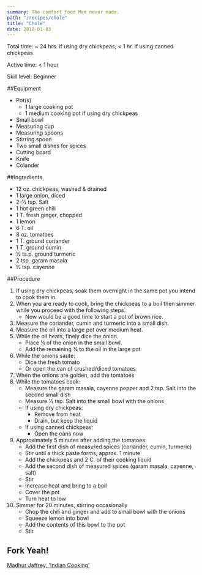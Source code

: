 ```yaml
---
summary: The comfort food Mom never made.
path: "/recipes/chole"
title: "Chole"
date: 2018-01-03
---
```

Total time: ~ 24 hrs. if using dry chickpeas; < 1 hr. if using canned chickpeas

Active time: < 1 hour

Skill level: Beginner

##Equipment
+ Pot(s)
  + 1 large cooking pot
  + 1 medium cooking pot if using dry chickpeas
+ Small bowl
+ Measuring cup
+ Measuring spoons
+ Stirring spoon
+ Two small dishes for spices
+ Cutting board
+ Knife
+ Colander

##Ingredients
+ 12 oz. chickpeas, washed & drained
+ 1 large onion, diced
+ 2-½ tsp. Salt
+ 1 hot green chili
+ 1 T. fresh ginger, chopped
+ 1 lemon
+ 6 T. oil
+ 8 oz. tomatoes
+ 1 T. ground coriander
+ 1 T. ground cumin
+ ½ ts.p. ground turmeric
+ 2 tsp. garam masala
+ ½ tsp. cayenne

##Procedure

1. If using dry chickpeas, soak them overnight in the same pot you intend to cook them in.
2. When you are ready to cook, bring the chickpeas to a boil then simmer while you proceed with the following steps.
    * Now would be a good time to start a pot of brown rice.
3. Measure the coriander, cumin and turmeric into a small dish.
4. Measure the oil into a large pot over medium heat.
5. While the oil heats, finely dice the onion.
    * Place ¼ of the onion in the small bowl.
    * Add the remaining ¾ to the oil in the large pot
6. While the onions saute:
    * Dice the fresh tomato
    * Or open the can of crushed/diced tomatoes
7. When the onions are golden, add the tomatoes
8. While the tomatoes cook:
    * Measure the garam masala, cayenne pepper and 2 tsp. Salt into the second small dish
    * Measure ½ tsp. Salt into the small bowl with the onions
    * If using dry chickpeas:
        - Remove from heat
        - Drain, but keep the liquid
    * If using canned chickpeas:
        - Open the cans now
9. Approximately 5 minutes after adding the tomatoes:
    * Add the first dish of measured spices (coriander, cumin, turmeric)
    * Stir until a thick paste forms, approx. 1 minute
    * Add the chickpeas and 2 C. of their cooking liquid
    * Add the second dish of measured spices (garam masala, cayenne, salt)
    * Stir
    * Increase heat and bring to a boil
    * Cover the pot
    * Turn heat to low
10. Simmer for 20 minutes, stirring occasionally
    * Chop the chili and ginger and add to small bowl with the onions
    * Squeeze lemon into bowl
    * Add the contents of this bowl to the pot
    * Stir

## Fork Yeah!
[Madhur Jaffrey, 'Indian Cooking'](https://www.amazon.com/Madhur-Jaffrey-Indian-Cooking/dp/0764156497/ref=asap_bc?ie=UTF8)
